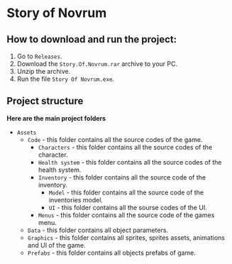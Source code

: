 # Story of Novrum

## How to download and run the project:
1. Go to `Releases`.
2. Download the `Story.Of.Novrum.rar` archive to your PC.
3. Unzip the archive.
4. Run the file `Story Of Novrum.exe`.

## Project structure
**Here are the main project folders**
- `Assets`
  - `Code` - this folder contains all the source codes of the game.
    - `Characters` - this folder contains all the source codes of the character.
    - `Health system` - this folder contains all the source codes of the health system.
    - `Inventory` - this folder contains all the source code of the inventory.
      - `Model` - this folder contains all the source code of the inventories model.
      - `UI` - this folder contains all the sourse codes of the UI.
    - `Menus` - this folder contains all the source code of the games menu.
  - `Data` - this folder contains all object parameters.
  - `Graphics` - this folder contains all sprites, sprites assets, animations and UI of the game.
  - `Prefabs` - this folder contains all objects prefabs of game.
